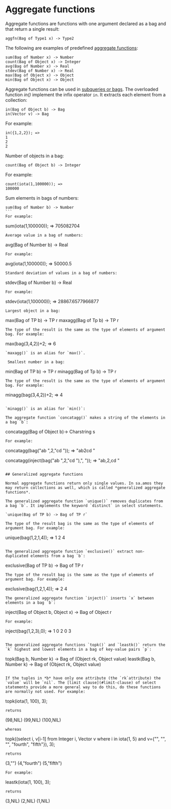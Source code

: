 # Aggregate functions

Aggregate functions are functions with one argument declared as a bag and that return a single result:

```
aggfn(Bag of Type1 x) -> Type2
```

The following are examples of predefined [aggregate functions](#aggregate-functions):

```
sum(Bag of Number x) -> Number
count(Bag of Object x) -> Integer
avg(Bag of Number x) -> Real
stdev(Bag of Number x) -> Real
max(Bag of Object x) -> Object
min(Bag of Object x) -> Object
```

Aggregate functions can be used in [subqueries or bags](#grouped-selection). The overloaded function *in()* implement the infix operator `in`. It extracts each element from a collection:

```
in(Bag of Object b) -> Bag
in(Vector v) -> Bag
```

For example:

```
in({1,2,2}); =>
1
2
2
```

Number of objects in a bag:

```
count(Bag of Object b) -> Integer
```
For example:
```
count(iota(1,100000)); =>
100000
```

Sum elements in bags of numbers:
```
sum(Bag of Number b) -> Number
``` 
For example:
```
sum(iota(1,100000)); =>
705082704
```
Average value in a bag of numbers:
```
avg(Bag of Number b) -> Real
```
For example:
```
avg(iota(1,100000)); =>
50000.5
```
Standard deviation of values in a bag of numbers:
```
stdev(Bag of Number b) -> Real
```
For example:
```
stdev(iota(1,100000)); =>
28867.6577966877
```
Largest object in a bag: 
```
max(Bag of TP b) -> TP r
maxagg(Bag of Tp b) -> TP r
```
The type of the result is the same as the type of elements of argument bag. For example:
```
max(bag(3,4,2))+2; =>
6
```
`maxagg()` is an alias for `max()`.

 Smallest number in a bag: 
```
min(Bag of TP b) -> TP r
minagg(Bag of Tp b) -> TP r
```
The type of the result is the same as the type of elements of argument bag. For example:
```
minagg(bag(3,4,2))+2; =>
4
```

`minagg()` is an alias for `min()`:

The aggregate function `concatagg()` makes a string of the elements in a bag `b`:
```
concatagg(Bag of Object b)-> Charstring s
```
For example:
```
concatagg(bag("ab ",2,"cd ")); =>
"ab2cd "

concatagg(inject(bag("ab ",2,"cd "),", ")); =>
"ab,2,cd "
```

## Generalized aggregate functions

Normal aggregate functions return only single values. In sa.amos they may return collections as well, which is called *generalized aggregate functions*.

The generalized aggregate function `unique()` removes duplicates from a bag `b`. It implements the keyword `distinct` in select statements.

`unique(Bag of TP b) -> Bag of TP r`

The type of the result bag is the same as the type of elements of argument bag. For example:
```
unique(bag(1,2,1,4)); =>
1
2
4
```

The generalized aggregate function `exclusive()` extract non-duplicated elements from a bag `b`: 
```
exclusive(Bag of TP b) -> Bag of TP r
```
The type of the result bag is the same as the type of elements of argument bag. For example:
```
exclusive(bag(1,2,1,4)); =>
2
4
```
The generalized aggregate function `inject()` inserts `x` between elements in a bag `b`:
```
inject(Bag of Object b, Object x) -> Bag of Object r
```
For example:
```
inject(bag(1,2,3),0); =>
1
0
2
0
3
```

The generalized aggregate functions `topk()` and `leastk()` return the `k` highest and lowest elements in a bag of key-value pairs `p`:

```
topk(Bag b, Number k) -> Bag of (Object rk, Object value)
leastk(Bag b, Number k) -> Bag of (Object rk, Object value)
```

If the tuples in *b* have only one attribute (the `rk`attribute) the `value` will be `nil`. The [limit clause](#limit-clause) of select statements provide a more general way to do this, do these functions are normally not used. For example:

```
topk(iota(1, 100), 3);
```
returns
```
(98,NIL)
(99,NIL)
(100,NIL)
```
whereas
```
topk((select i, v[i-1]
      from Integer i, Vector v
     where i in iota(1, 5)
       and v={"", "", "", "fourth", "fifth"}), 3);
```
returns
```
(3,"")
(4,"fourth")
(5,"fifth")
```
For example:
```
leastk(iota(1, 100), 3);
```
returns
```
(3,NIL)
(2,NIL)
(1,NIL)
```
